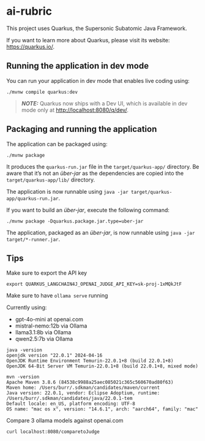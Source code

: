 # ai-rubric

This project uses Quarkus, the Supersonic Subatomic Java Framework.

If you want to learn more about Quarkus, please visit its website: <https://quarkus.io/>.

## Running the application in dev mode

You can run your application in dev mode that enables live coding using:

```shell script
./mvnw compile quarkus:dev
```

> **_NOTE:_**  Quarkus now ships with a Dev UI, which is available in dev mode only at <http://localhost:8080/q/dev/>.

## Packaging and running the application

The application can be packaged using:

```shell script
./mvnw package
```

It produces the `quarkus-run.jar` file in the `target/quarkus-app/` directory.
Be aware that it’s not an _über-jar_ as the dependencies are copied into the `target/quarkus-app/lib/` directory.

The application is now runnable using `java -jar target/quarkus-app/quarkus-run.jar`.

If you want to build an _über-jar_, execute the following command:

```shell script
./mvnw package -Dquarkus.package.jar.type=uber-jar
```

The application, packaged as an _über-jar_, is now runnable using `java -jar target/*-runner.jar`.

## Tips

Make sure to export the API key
```
export QUARKUS_LANGCHAIN4J_OPENAI_JUDGE_API_KEY=sk-proj-1xMQkJtF
```

Make sure to have `ollama serve` running

Currently using:

* gpt-4o-mini at openai.com
* mistral-nemo:12b via Ollama
* llama3.1:8b via Ollama
* qwen2.5:7b via Ollama


```
java -version
openjdk version "22.0.1" 2024-04-16
OpenJDK Runtime Environment Temurin-22.0.1+8 (build 22.0.1+8)
OpenJDK 64-Bit Server VM Temurin-22.0.1+8 (build 22.0.1+8, mixed mode)
```

```
mvn -version
Apache Maven 3.8.6 (84538c9988a25aec085021c365c560670ad80f63)
Maven home: /Users/burr/.sdkman/candidates/maven/current
Java version: 22.0.1, vendor: Eclipse Adoptium, runtime: /Users/burr/.sdkman/candidates/java/22.0.1-tem
Default locale: en_US, platform encoding: UTF-8
OS name: "mac os x", version: "14.6.1", arch: "aarch64", family: "mac"
```

Compare 3 ollama models against openai.com 

```
curl localhost:8080/comparetoJudge
```
